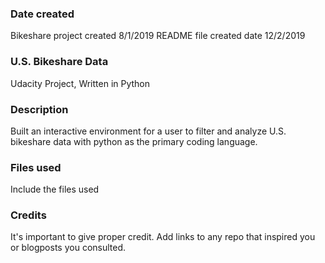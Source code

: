### Date created
Bikeshare project created 8/1/2019
README file created date 12/2/2019

### U.S. Bikeshare Data 
Udacity Project, Written in Python

### Description
Built an interactive environment for a user to filter and analyze U.S. bikeshare data with python as the primary coding language.

### Files used
Include the files used

### Credits
It's important to give proper credit. Add links to any repo that inspired you or blogposts you consulted.

